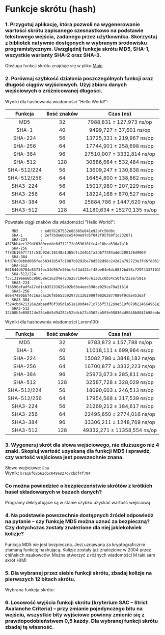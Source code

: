 # Funkcje skrótu (hash)

### 1. Przygotuj aplikację, która pozwoli na wygenerowanie wartości skrótu zapisanego szesnastkowo na podstawie tekstowego wejścia, zadanego przez użytkownika. Skorzystaj z bibliotek natywnie dostępnych w wybranym środowisku programistycznym. Uwzględnij funkcje skrótu MD5, SHA-1, wszystkie warianty SHA-2 oraz SHA-3.
    
   Obsługa funkcji skrótu znajduje się w pliku [Main](Main.java)

### 2. Porównaj szybkość działania poszczególnych funkcji oraz długość ciągów wyjściowych. Użyj zbioru danych wejściowych o zróżnicowanej długości.

   Wyniki dla hashowania wiadomości "Hello World!":

   | **Funkcja** | **Ilość znaków** |        **Czas (ns)**         |
   |:-----------:|:----------------:|:----------------------------:|
   |     MD5     |        32        |  7988,831 ± 127,973  ns/op   |
   |    SHA-1    |        40        |  9499,727 ±  37,601  ns/op   |
   |   SHA-224   |        56        | 13725,331 ±   219,967  ns/op |
   |   SHA-256   |        64        |  17744,901 ± 258,698  ns/op  |
   |   SHA-384   |        96        | 27510,007 ± 3332,814  ns/op  |
   |   SHA-512   |       128        | 30586,664 ±   532,484  ns/op |
   | SHA-512/224 |        56        | 13609,247 ±   130,838  ns/op |
   | SHA-512/256 |        64        | 16454,800 ±   138,862  ns/op |
   |  SHA3-224   |        56        | 15017,980 ±   207,229  ns/op |
   |  SHA3-256   |        64        | 18224,168 ±   870,527  ns/op |
   |  SHA3-384   |        96        | 25884,786 ±  1447,620  ns/op |
   |  SHA3-512   |       128        | 41180,634 ± 15270,135  ns/op |

   Powstałe ciągi znaków dla wiadomości "Hello World!":

   ```
      MD5          : ed076287532e86365e841e92bfc50d8c
      SHA-1        : 2ef7bde608ce5404e97d5f042f95f89f1c232871
      SHA-224      : 4575bb4ec129df6380cedde6d71217fe0536f8ffc4e18bca530a7a1b
      SHA-256      : 7f83b1657ff1fc53b92dc18148a1d65dfc2d4b1fa3d677284addd200126d9069
      SHA-384      : bfd76c0ebbd006fee583410547c1887b0292be76d582d96c242d2a792723e3fd6fd061f9d5cfd13b8f961358e6adba4a
      SHA-512      : 861844d6704e8573fec34d967e20bcfef3d424cf48be04e6dc08f2bd58c729743371015ead891cc3cf1c9d34b49264b510751b1ff9e537937bc46b5d6ff4ecc8
      SHA-512/224  : f371319eee6b39b058ec262d4e723a26710e46761301c8b54c56fa722267581a
      SHA3-224     : 716596afadfa17cd1cb35133829a02b03e4eed398ce029ce78a2161d
      SHA3-256     : d0e47486bbf4c16acac26f8b653592973c1362909f90262877089f9c8a4536af
      SHA3-384     : f324cbd421326a2abaedf6f395d1a51e189d4a71c755f531289e519f079b224664961e385afcc37da348bd859f34fd1c
      SHA3-512     : 32400b5e89822de254e8d5d94252c52bdcb27a3562ca593e980364d9848b8041b98eabe16c1a6797484941d2376864a1b0e248b0f7af8b1555a778c336a5bf48
   ```

   Wyniki dla hashowania wiadomości Lorem100:
   
   | **Funkcja** | **Ilość znaków** |        **Czas (ns)**         |
   |:-----------:|:----------------:|:----------------------------:|
   |     MD5     |        32        | 9783,872 ±   157,788  ns/op  |
   |    SHA-1    |        40        | 11018,111 ±  699,964  ns/op  |
   |   SHA-224   |        56        | 15082,798 ±  3848,182  ns/op |
   |   SHA-256   |        64        | 16700,877 ±  3332,223  ns/op |
   |   SHA-384   |        96        | 25973,673 ±   285,811  ns/op |
   |   SHA-512   |       128        | 32587,728 ±   328,029  ns/op |
   | SHA-512/224 |        56        | 18090,603 ±   246,513  ns/op |
   | SHA-512/256 |        64        | 17954,568 ±   317,539  ns/op |
   |  SHA3-224   |        56        | 21269,212 ±   184,617  ns/op |
   |  SHA3-256   |        64        | 22495,650 ±  2774,016  ns/op |
   |  SHA3-384   |        96        | 33306,211 ±  1248,769  ns/op |
   |  SHA3-512   |       128        | 49332,271 ± 11358,554  ns/op |

### 3. Wygeneruj skrót dla słowa wejściowego, nie dłuższego niż 4 znaki. Skopiuj wartość uzyskaną dla funkcji MD5 i sprawdź, czy wartość wejściowa jest powszechnie znana.

   Słowo wejściowe: `Ena` \
   Wynik: `b7a16f02562d5c049a827d7cbdf4f704`

### Co można powiedzieć o bezpieczeństwie skrótów z krótkich haseł składowanych w bazach danych?

   Programy dekryptujące są w stanie szybko uzyskać wartość wejściową.

### 4. Na podstawie powszechnie dostępnych źródeł odpowiedz na pytanie – czy funkcję MD5 można uznać za bezpieczną? Czy dotychczas zostały znalezione dla niej jakiekolwiek kolizje?

   Funkcja MD5 nie jest bezpieczna. Jest uznawana za kryptograficznie złamaną funkcję hashującą. Kolizje zostały już znalezione w 2004 przez chińskich naukowców. Można stworzyć z różnych wiadomości M taki sam skrót H(M)

### 5. Dla wybranej przez siebie funkcji skrótu, zbadaj kolizje na pierwszych 12 bitach skrótu.

   Wybrana funkcja skrótu: 

### 6. Losowość wyjścia funkcji skrótu (kryterium SAC – Strict Avalanche Criteria) – przy zmianie pojedynczego bitu na wejściu, wszystkie bity wyjściowe powinny zmienić się z prawdopodobieństwem 0,5 każdy. Dla wybranej funkcji skrótu zbadaj tę własność.
